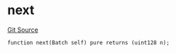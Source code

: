 # next
[Git Source](https://github.com/lidofinance/community-staking-module/blob/d9f9dfd1023f7776110e7eb983ac3b5174e93893/src/lib/QueueLib.sol)


```solidity
function next(Batch self) pure returns (uint128 n);
```

